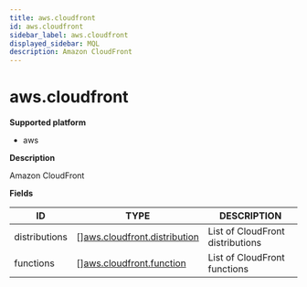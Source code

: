 ```yaml
---
title: aws.cloudfront
id: aws.cloudfront
sidebar_label: aws.cloudfront
displayed_sidebar: MQL
description: Amazon CloudFront
---
```


# aws.cloudfront

**Supported platform**

- aws

**Description**

Amazon CloudFront

**Fields**

| ID            | TYPE                                                                    | DESCRIPTION                      |
| ------------- | ----------------------------------------------------------------------- | -------------------------------- |
| distributions | &#91;&#93;[aws.cloudfront.distribution](aws.cloudfront.distribution.md) | List of CloudFront distributions |
| functions     | &#91;&#93;[aws.cloudfront.function](aws.cloudfront.function.md)         | List of CloudFront functions     |
